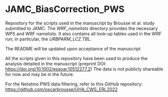 # JAMC_BiasCorrection_PWS
Repository for the scripts used in the manuscript by Brousse et al. study submitted to JAMC.
The _WRF_namelists_ directory provides the necessary WPS and WRF namelists. It also contains all look-up tables used in the WRF run; in particular, the _URBPARM_LCZ.TBL_.

The README will be updated upon acceptance of the manuscript

All the scripts given in this repository have been used to produce the analysis detailed in the manuscript (preprint DOI: https://doi.org/10.1002/essoar.10512277.2)
The data is not publicly shareable for now and may be in the future.

For the Netatmo PWS data filtering, refer to this GitHub repository: https://github.com/oscarbrousse/UHA_CWS_ERL2022
